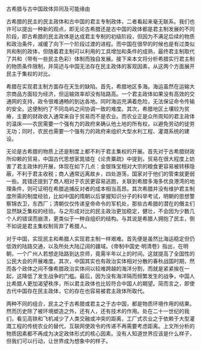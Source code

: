 古希腊与古中国政体异同及可能缘由

古希腊的民主的民主政体和古中国的君主专制政体，二者看起来毫无联系。我们也许可以提出一种新的观点，即无论古希腊还是古中国的政体都是君主制发展的不同阶段，即古希腊的民主政体是达成君主专制的初级阶段，但因为不满足后续的物质和政治条件，减缓了向下一个阶段过渡的进程。而中国在很早的时候也是有过类似共和制的政体，但随着君主制可以利用的工具增加和条件的成熟，最终君主制取代了共和（带有一些民主色彩）体制而独自发展。接下来本文将分析希腊实行君主制的物质条件限制，并简述与中国无法存在民主政体的客观因素，从这两个方面展开民主于集权的对比。

希腊在实现君主制方面存在天生的缺陷。首先，希腊地区多海。海运虽然在运输大宗商品方面较为经济，但运输效率却没有陆路高。一个君主政体如果没有高效的交通网的支持，政令很难通畅的到达各地。同时海运充满着危险，无法保证命令传输的安全。这便制约了不同岛屿之间协调一致的难度。其次，希腊地区土壤较为贫瘠，主要的财政收入通常来自于贸易而不是农业。而农业正是众所周知的君主政体的温床——农民需要一个强有力的政府来确认他土地的所有权，以避免劳动的徒劳无功；同时，农民也需要一个强有力的政府来组织大型水利工程、灌溉系统的建设。

无论是古希腊的物质上还是制度上都不利于君主集权的开展。首先对于古希腊财政所仰赖的贸易，中国古代思想家晁错在《论贵粟疏》中提到，贸易在很大程度上妨害了君主政体的开展，体现在如下几点：金银珠宝相对大宗的粮食更容易被转移隐蔽，不利于君主收税；商人通常远离故乡，四处游荡，国家对于他们的管束就更弱一些。晁错还提到了商人相对于农民更容易逃跑，关联到希腊多海多优良港湾的地理条件，则可证明在希腊追捕反对者的成本相当高昂。其次希腊并没有维护君主制度所需的制度经验，比如中国的隋朝以后掌握知识分子的科举考试，明朝的思想警察锦衣卫，东西厂；清朝仅仅传递皇帝命令的军机处，那些古希腊的潜在的僭主们显然缺乏集权的经验。与之形成对比的民主政治更加稳定，健壮，不会因为少数几个人的错误而崩溃，更类似于一种自组织的结构。与其说是希腊人拥抱了民主，倒不如说是君主集权制背弃了希腊人。

对于中国，实现民主和希腊人实现君主制一样艰难。首先便是虽然比海运稳定但仍低效的陆路交通，以及所处大陆辽阔的疆域。《帝制中国史·明清卷》指出，在明朝，一个广州人若想走陆路到达京师，竟需半年以上的时间。这就提高了全国性的公民大会的开展难度。其次，中国其实也有政治实体相对分散的春秋战国时期，然而各个政体之间不像希腊政治实体间以较难跨越的海洋分割，而就是紧紧挨在一起，这降低了发生战争的门槛。最后，因为没有海洋隔而频繁发生的战争，中国人比希腊人更加渴望秩序，所以君主政体也比较符合中国人的期望。简而言之，即使古代中国存在民主政体，它的存在也容易被君主政体所取代。

两种不同的组合，民主之于古希腊或君主之于古中国，都是物质环境作用的结果。然而历史除了被环境塑造之外，还有人，还有技术的作用。处在二十一世纪的我们，看见高铁和飞机减少了人类交融或冲突的距离，工厂式农业之于依赖于大型灌溉工程的传统农业的替代，互联网使政令的传递不再需要考虑距离。上文所分析的物质因素都不再成为决定政体形式的核心因素。没有人知道世界应该是什么样子，但我们可以行动，让世界成为想象中的样子。